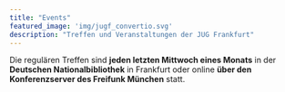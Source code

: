```yaml
---
title: "Events"
featured_image: 'img/jugf_convertio.svg'
description: "Treffen und Veranstaltungen der JUG Frankfurt"
---
```

Die regulären Treffen sind **jeden letzten Mittwoch eines Monats** in der **Deutschen Nationalbibliothek** in Frankfurt oder online **über den Konferenzserver des Freifunk München** statt.
